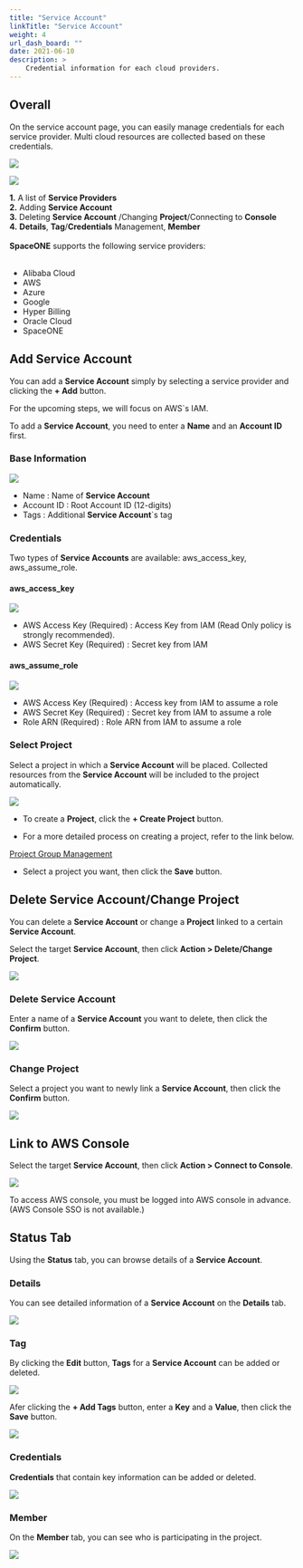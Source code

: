 ```yaml
---
title: "Service Account"
linkTitle: "Service Account"
weight: 4
url_dash_board: "" 
date: 2021-06-10
description: >
    Credential information for each cloud providers.
---
```


## Overall

On the service account page, you can easily manage credentials for each service provider. Multi cloud resources are collected based on these credentials.

![](/docs/guides/user_guide/service_account/service_account_img/service_account_img_01.png)

![](/docs/guides/user_guide/service_account/service_account_img/service_account_img_02.png)


**1.** A list of **Service Providers**  
**2.** Adding  **Service Account**  
**3.** Deleting **Service Account** /Changing **Project**/Connecting to **Console**  
**4.** **Details**, **Tag**/**Credentials** Management, **Member**  
<br>
**SpaceONE** supports the following service providers:  
<br>
* Alibaba Cloud
* AWS
* Azure
* Google 
* Hyper Billing
* Oracle Cloud
* SpaceONE

## Add Service Account

You can add a **Service Account** simply by selecting a service provider and clicking the **+ Add** button.

For the upcoming steps, we will focus on AWS\`s IAM.

To add a **Service Account**, you need to enter a **Name** and an **Account ID** first.

### Base Information

![](/docs/guides/user_guide/service_account/service_account_img/service_account_img_03.png)

* Name : Name of **Service Account**
* Account ID : Root Account ID \(12-digits\)
* Tags : Additional **Service Account**\`s tag

### Credentials

Two types of **Service Accounts** are available: aws\_access\_key, aws\_assume\_role\.

#### aws\_access\_key  

![](/docs/guides/user_guide/service_account/service_account_img/service_account_img_04.png)

* AWS Access Key \(Required\) : Access Key from IAM (Read Only policy is strongly recommended).
* AWS Secret Key \(Required\) : Secret key from IAM

#### aws\_assume\_role

![](/docs/guides/user_guide/service_account/service_account_img/service_account_img_05.png)

* AWS Access Key \(Required\) : Access key from IAM to assume a role
* AWS Secret Key \(Required\) : Secret key from IAM to assume a role
* Role ARN \(Required\) : Role ARN from IAM to assume a role

### Select Project

Select a project in which a **Service Account** will be placed. Collected resources from the **Service Account** will be included to the project automatically.

![](/docs/guides/user_guide/service_account/service_account_img/service_account_img_06.png)

* To create a **Project**, click the **+ Create Project** button.

* For a more detailed process on creating a project, refer to the link below.

<div class="my-4">
<a class="btn btn-secondary"
    href="/docs/guides/user_guide/project/project_group_management/"
    target="_blank"
    rel="noopener"
    >Project Group Management</a>
</div>

* Select a project you want, then click the **Save** button.

## Delete Service Account/Change Project 

You can delete a **Service Account** or change a **Project** linked to a certain **Service Account**.

Select the target **Service Account**, then click **Action &gt; Delete/Change Project**.

![](/docs/guides/user_guide/service_account/service_account_img/service_account_img_07.png)

### Delete Service Account

Enter a name of a **Service Account** you want to delete, then click the **Confirm** button.

![](/docs/guides/user_guide/service_account/service_account_img/service_account_img_08.png)

### Change Project

Select a project you want to newly link a **Service Account**, then click the **Confirm** button.

![](/docs/guides/user_guide/service_account/service_account_img/service_account_img_09.png)

## Link to AWS Console

Select the target **Service Account**, then click **Action &gt; Connect to Console**.

![](/docs/guides/user_guide/service_account/service_account_img/service_account_img_10.png)

To access AWS console, you must be logged into AWS console in advance. \(AWS Console SSO is not available.\)

## Status Tab

Using the **Status** tab, you can browse details of a **Service Account**.

### Details 

You can see detailed information of a **Service Account** on the **Details** tab. 

![](/docs/guides/user_guide/service_account/service_account_img/service_account_img_11.png)

### Tag

By clicking the **Edit** button, **Tags** for a **Service Account** can be added or deleted.

![](/docs/guides/user_guide/service_account/service_account_img/service_account_img_12.png)

Afer clicking the **+ Add Tags** button, enter a **Key** and a **Value**, then click the **Save** button. 

![](/docs/guides/user_guide/service_account/service_account_img/service_account_img_13.png)

### Credentials

**Credentials** that contain key information can be added or deleted.

![](/docs/guides/user_guide/service_account/service_account_img/service_account_img_14.png)

### Member

On the **Member** tab, you can see who is participating in the project.

![](/docs/guides/user_guide/service_account/service_account_img/service_account_img_15.png)
